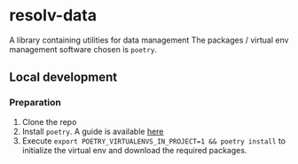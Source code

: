 # resolv-data
A library containing utilities for data management
The packages / virtual env management software chosen is `poetry`.

## Local development
### Preparation
1. Clone the repo
2. Install `poetry`. A guide is available [here](https://pipenv.pypa.io/en/latest/install/#installing-pipenv)
3. Execute `export POETRY_VIRTUALENVS_IN_PROJECT=1 && poetry install` to initialize the virtual env and download the required packages.
